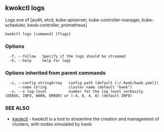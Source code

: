 ## kwokctl logs

Logs one of [audit, etcd, kube-apiserver, kube-controller-manager, kube-scheduler, kwok-controller, prometheus]

```
kwokctl logs [command] [flags]
```

### Options

```
  -f, --follow   Specify if the logs should be streamed
  -h, --help     help for logs
```

### Options inherited from parent commands

```
  -c, --config stringArray   config path (default [~/.kwok/kwok.yaml])
      --name string          cluster name (default "kwok")
  -v, --v log-level          number for the log level verbosity (DEBUG, INFO, WARN, ERROR) or (-4, 0, 4, 8) (default INFO)
```

### SEE ALSO

* [kwokctl](kwokctl.md)	 - kwokctl is a tool to streamline the creation and management of clusters, with nodes simulated by kwok

